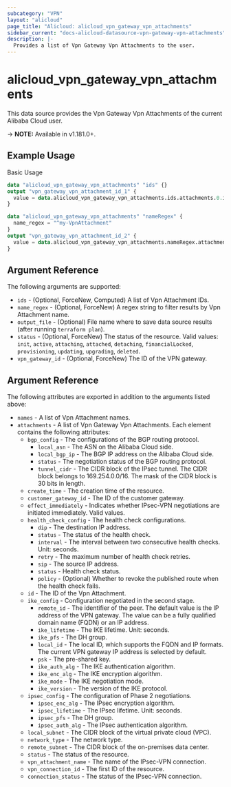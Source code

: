 ```yaml
---
subcategory: "VPN"
layout: "alicloud"
page_title: "Alicloud: alicloud_vpn_gateway_vpn_attachments"
sidebar_current: "docs-alicloud-datasource-vpn-gateway-vpn-attachments"
description: |-
  Provides a list of Vpn Gateway Vpn Attachments to the user.
---
```


# alicloud\_vpn\_gateway\_vpn\_attachments

This data source provides the Vpn Gateway Vpn Attachments of the current Alibaba Cloud user.

-> **NOTE:** Available in v1.181.0+.

## Example Usage

Basic Usage

```terraform
data "alicloud_vpn_gateway_vpn_attachments" "ids" {}
output "vpn_gateway_vpn_attachment_id_1" {
  value = data.alicloud_vpn_gateway_vpn_attachments.ids.attachments.0.id
}

data "alicloud_vpn_gateway_vpn_attachments" "nameRegex" {
  name_regex = "^my-VpnAttachment"
}
output "vpn_gateway_vpn_attachment_id_2" {
  value = data.alicloud_vpn_gateway_vpn_attachments.nameRegex.attachments.0.id
}
```

## Argument Reference

The following arguments are supported:

* `ids` - (Optional, ForceNew, Computed)  A list of Vpn Attachment IDs.
* `name_regex` - (Optional, ForceNew) A regex string to filter results by Vpn Attachment name.
* `output_file` - (Optional) File name where to save data source results (after running `terraform plan`).
* `status` - (Optional, ForceNew) The status of the resource. Valid values: `init`, `active`, `attaching`, `attached`, `detaching`, `financialLocked`, `provisioning`, `updating`, `upgrading`, `deleted`.
* `vpn_gateway_id` - (Optional, ForceNew) The ID of the VPN gateway.

## Argument Reference

The following attributes are exported in addition to the arguments listed above:

* `names` - A list of Vpn Attachment names.
* `attachments` - A list of Vpn Gateway Vpn Attachments. Each element contains the following attributes:
  * `bgp_config` - The configurations of the BGP routing protocol.
    * `local_asn` - The ASN on the Alibaba Cloud side.
    * `local_bgp_ip` - The BGP IP address on the Alibaba Cloud side.
    * `status` - The negotiation status of the BGP routing protocol.
    * `tunnel_cidr` - The CIDR block of the IPsec tunnel. The CIDR block belongs to 169.254.0.0/16. The mask of the CIDR block is 30 bits in length.
  * `create_time` - The creation time of the resource.
  * `customer_gateway_id` - The ID of the customer gateway.
  * `effect_immediately` - Indicates whether IPsec-VPN negotiations are initiated immediately. Valid values.
  * `health_check_config` - The health check configurations.
    * `dip` - The destination IP address.
    * `status` - The status of the health check.
    * `interval` - The interval between two consecutive health checks. Unit: seconds.
    * `retry` - The maximum number of health check retries.
    * `sip` - The source IP address.
    * `status` - Health check status.
    * `policy` - (Optional) Whether to revoke the published route when the health check fails.
  * `id` - The ID of the Vpn Attachment.
  * `ike_config` - Configuration negotiated in the second stage.
    * `remote_id` - The identifier of the peer. The default value is the IP address of the VPN gateway. The value can be a fully qualified domain name (FQDN) or an IP address.
    * `ike_lifetime` - The IKE lifetime. Unit: seconds.
    * `ike_pfs` - The DH group.
    * `local_id` - The local ID, which supports the FQDN and IP formats. The current VPN gateway IP address is selected by default.
    * `psk` - The pre-shared key.
    * `ike_auth_alg` - The IKE authentication algorithm.
    * `ike_enc_alg` - The IKE encryption algorithm.
    * `ike_mode` - The IKE negotiation mode.
    * `ike_version` - The version of the IKE protocol.
  * `ipsec_config` - The configuration of Phase 2 negotiations.
    * `ipsec_enc_alg` - The IPsec encryption algorithm.
    * `ipsec_lifetime` - The IPsec lifetime. Unit: seconds.
    * `ipsec_pfs` - The DH group.
    * `ipsec_auth_alg` - The IPsec authentication algorithm.
  * `local_subnet` - The CIDR block of the virtual private cloud (VPC).
  * `network_type` - The network type.
  * `remote_subnet` - The CIDR block of the on-premises data center.
  * `status` - The status of the resource.
  * `vpn_attachment_name` - The name of the IPsec-VPN connection.
  * `vpn_connection_id` - The first ID of the resource.
  * `connection_status` - The status of the IPsec-VPN connection. 